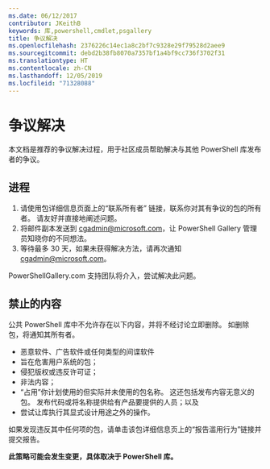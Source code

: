 ```yaml
---
ms.date: 06/12/2017
contributor: JKeithB
keywords: 库,powershell,cmdlet,psgallery
title: 争议解决
ms.openlocfilehash: 2376226c14ec1a8c2bf7c9328e29f79528d2aee9
ms.sourcegitcommit: debd2b38fb8070a7357bf1a4bf9cc736f3702f31
ms.translationtype: HT
ms.contentlocale: zh-CN
ms.lasthandoff: 12/05/2019
ms.locfileid: "71328088"
---
```

# <a name="dispute-resolution"></a>争议解决

本文档是推荐的争议解决过程，用于社区成员帮助解决与其他 PowerShell 库发布者的争议。

## <a name="process"></a>进程

1. 请使用包详细信息页面上的“联系所有者”  链接，联系你对其有争议的包的所有者。
   请友好并直接地阐述问题。
2. 将邮件副本发送到 [cgadmin@microsoft.com](mailto:cgadmin@microsoft.com)，让 PowerShell Gallery 管理员知晓你的不同想法。
3. 等待最多 30 天，如果未获得解决方法，请再次通知 [cgadmin@microsoft.com](mailto:cgadmin@microsoft.com)。

PowerShellGallery.com 支持团队将介入，尝试解决此问题。

## <a name="prohibited-use"></a>禁止的内容

公共 PowerShell 库中不允许存在以下内容，并将不经讨论立即删除。  如删除包，将通知其所有者。

- 恶意软件、广告软件或任何类型的间谍软件
- 旨在危害用户系统的包；
- 侵犯版权或违反许可证；
- 非法内容；
- “占用”你计划使用的但实际并未使用的包名称。 这还包括发布内容无意义的包。
  发布代码或将名称提供给有产品要提供的人员；以及
- 尝试让库执行其显式设计用途之外的操作。

如果发现违反其中任何项的包，请单击该包详细信息页上的“报告滥用行为”链接并提交报告。

**此策略可能会发生变更，具体取决于 PowerShell 库。**
